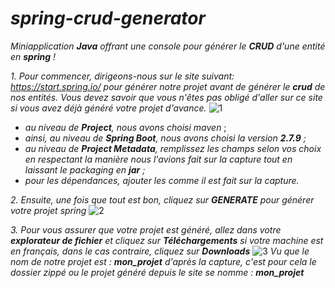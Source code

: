 # *spring-crud-generator*
*Miniapplication **Java** offrant une console pour générer le **CRUD** d'une entité en **spring** !*

*1. Pour commencer, dirigeons-nous sur le site suivant: https://start.spring.io/ pour générer notre projet avant de générer le **crud** de nos entités.*
    *Vous devez savoir que vous n'êtes pas obligé d'aller sur ce site si vous avez déjà généré votre projet d'avance.*
    ![1](https://github.com/MaFlore/spring-crud-generator/blob/main/images_docs/start.spring.io.png)
    
   - *au niveau de **Project**, nous avons choisi maven* ;
   - *ainsi, au niveau de **Spring Boot**, nous avons choisi la version **2.7.9** ;*
   - *au niveau de **Project Metadata**, remplissez les champs selon vos choix en respectant la manière nous l'avions fait sur la capture tout en laissant le packaging en **jar** ;*
   - *pour les dépendances, ajouter les comme il est fait sur la capture.*

*2. Ensuite, une fois que tout est bon, cliquez sur **GENERATE** pour générer votre projet spring*
    ![2](https://github.com/MaFlore/spring-crud-generator/blob/main/images_docs/generate.spring.png)
    
*3. Pour vous assurer que votre projet est généré, allez dans votre **explorateur de fichier** et cliquez sur **Téléchargements** si votre machine est en français, dans le cas contraire, cliquez sur **Downloads***
    ![3](https://github.com/MaFlore/spring-crud-generator/blob/main/images_docs/telechargement.png)
    *Vu que le nom de notre projet est : **mon_projet** d'après la capture, c'est pour cela le dossier zippé ou le projet généré depuis le site se nomme : **mon_projet***
